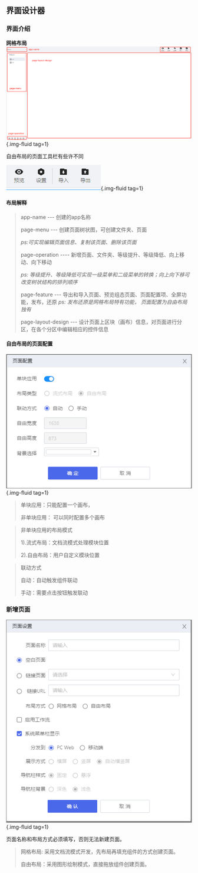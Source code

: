 ## **界面设计器**

### **界面介绍**

**网格布局**
![界面设计器网格布局](../assets/img/interfaceDesigner.png "界面设计器网格布局"){.img-fluid tag=1}

自由布局的页面工具栏有些许不同

![界面设计器网格布局](../assets/img/interfaceDesigner-free.png "界面设计器网格布局"){.img-fluid tag=1}

#### **布局解释**
> app-name --- 创建的app名称 
>
> page-menu --- 创建页面树状图，可创建文件夹、页面 
>
> _ps:可实现编辑页面信息、复制该页面、删除该页面_
>
> page-operation ---- 新增页面、文件夹、等级提升、等级降低、向上移动、向下移动 
>
> _ps: 等级提升、等级降低可实现一级菜单和二级菜单的转换；向上向下移可改变树状结构的排列顺序_
>
> page-feature --- 导出和导入页面、预览组态页面、页面配置项、全屏功能，发布，还原
> _ps: 发布还原是网格布局特有功能， 页面配置为自由布局独有_
>
> page-layout-design --- 设计页面上区块（画布）信息，对页面进行分区，在各个分区中编辑相应的控件信息

#### **自由布局的页面配置**
![页面配置](../assets/img/interface-config.png "页面配置"){.img-fluid tag=1}

> 单块应用：只能配置一个画布，
> 
> 非单块应用： 可以同时配置多个画布
> 

> 非单块应用的布局模式
> 
>    1).流式布局：文档流模式处理模块位置
> 
>    2).自由布局：用户自定义模块位置

> 联动方式
> 
> 自动：自动触发组件联动
> 
> 手动：需要点击按钮触发联动
> 

### **新增页面**

![新增页面](../assets/img/interface-add.png "界面设计器网格布局"){.img-fluid tag=1}

页面名称和布局方式必须填写，否则无法新建页面。

> 网格布局: 采用文档流模式开发，先布局再填充组件的方式创建页面。
> 
> 自由布局：采用图形绘制模式，直接拖放组件创建页面。